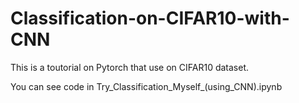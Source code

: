 # Classification-on-CIFAR10-with-CNN

This is a toutorial on Pytorch that use on CIFAR10 dataset.

You can see code in Try_Classification_Myself_(using_CNN).ipynb
